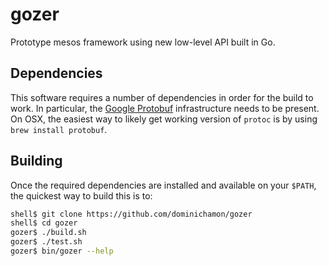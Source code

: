 gozer
=====

Prototype mesos framework using new low-level API built in Go.

Dependencies
------------

This software requires a number of dependencies in order for the build to work. In particular, the [Google Protobuf](https://developers.google.com/protocol-buffers) infrastructure needs to be present.  On OSX, the easiest way to likely get working version of `protoc` is by using `brew install protobuf`.

Building
--------

Once the required dependencies are installed and available on your `$PATH`, the quickest way to build this is to:

```bash
shell$ git clone https://github.com/dominichamon/gozer
shell$ cd gozer
gozer$ ./build.sh
gozer$ ./test.sh
gozer$ bin/gozer --help
```

